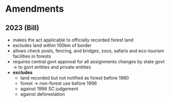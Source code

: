 # Amendments
## 2023 (Bill)
- makes the act applicable to officially recorded forest land
- excludes land within 100km of border
- allows check posts, fencing, and bridges, zoos, safaris and eco-tourism facilities in forests
- requires central govt approval for all assignments changes by state govt → to govt entities and private entities
- **excludes**
	- land recorded but not notified as forest before 1980
	- forest → non-forest use before 1996
	- against 1996 SC judgement
	- against deforestation